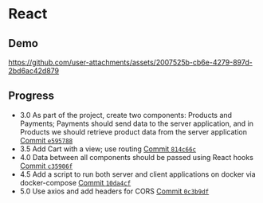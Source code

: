 # React

## Demo

https://github.com/user-attachments/assets/2007525b-cb6e-4279-897d-2bd6ac42d879

## Progress

- 3.0 As part of the project, create two components: Products and Payments; Payments should send data to the server application, and in Products we should retrieve product data from the server application [Commit `e595788`](https://github.com/vkazakevich/projektowanie-obiektowe/commit/e59578858fdbfe34f20782e37709dcc3d7696c54)
- 3.5 Add Cart with a view; use routing [Commit `814c66c`](https://github.com/vkazakevich/projektowanie-obiektowe/commit/814c66c7edb971efcd6e132f2f1192bf399e3ef3)
- 4.0 Data between all components should be passed using React hooks [Commit `c35906f`](https://github.com/vkazakevich/projektowanie-obiektowe/commit/c35906fd297ba52357bd4507fb71857b97b40f36)
- 4.5 Add a script to run both server and client applications on docker via docker-compose [Commit `10da4cf`](https://github.com/vkazakevich/projektowanie-obiektowe/commit/10da4cf0fb951b04c373588cd893a65a95c28c1c)
- 5.0 Use axios and add headers for CORS [Commit `0c3b9df`](https://github.com/vkazakevich/projektowanie-obiektowe/commit/0c3b9df3346032839c4e9be92e07e77a0c2627c6)